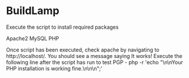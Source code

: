 # BuildLamp
Execute the script to install required packages

Apache2
MySQL
PHP

Once script has been executed, check apache by navigating to http://localhost/. You should see a message saying It works!
Execute the following line after the script has run to test PGP - php -r 'echo "\n\nYour PHP installation is working fine.\n\n\n";'
